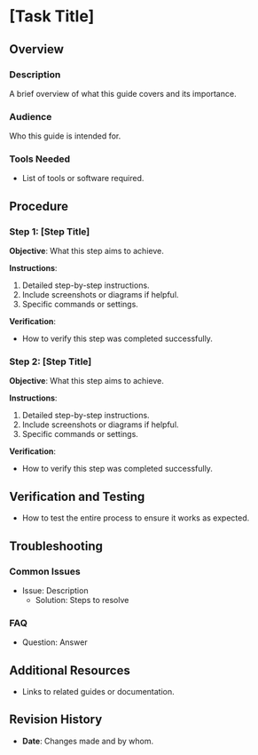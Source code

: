 # [Task Title]

## Overview
### Description
A brief overview of what this guide covers and its importance.

### Audience
Who this guide is intended for.

### Tools Needed
- List of tools or software required.

## Procedure

### Step 1: [Step Title]
**Objective**: What this step aims to achieve.

**Instructions**:
1. Detailed step-by-step instructions.
2. Include screenshots or diagrams if helpful.
3. Specific commands or settings.

**Verification**:
- How to verify this step was completed successfully.

### Step 2: [Step Title]
**Objective**: What this step aims to achieve.

**Instructions**:
1. Detailed step-by-step instructions.
2. Include screenshots or diagrams if helpful.
3. Specific commands or settings.

**Verification**:
- How to verify this step was completed successfully.

## Verification and Testing
- How to test the entire process to ensure it works as expected.

## Troubleshooting
### Common Issues
- Issue: Description
  - Solution: Steps to resolve

### FAQ
- Question: Answer

## Additional Resources
- Links to related guides or documentation.

## Revision History
- **Date**: Changes made and by whom.